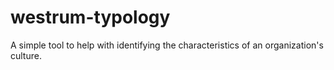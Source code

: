 # westrum-typology
A simple tool to help with identifying the characteristics of an organization's culture.
